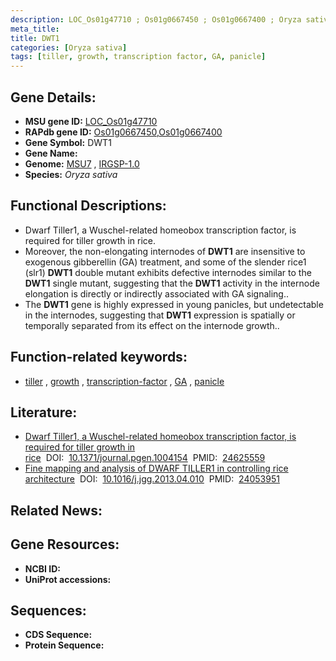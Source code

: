 ```yaml
---
description: LOC_Os01g47710 ; Os01g0667450 ; Os01g0667400 ; Oryza sativa
meta_title:
title: DWT1
categories: [Oryza sativa]
tags: [tiller, growth, transcription factor, GA, panicle]
---
```


## Gene Details:
- **MSU gene ID:** [LOC_Os01g47710](http://rice.uga.edu/cgi-bin/ORF_infopage.cgi?orf=LOC_Os01g47710)  
- **RAPdb gene ID:** [Os01g0667450](https://rapdb.dna.affrc.go.jp/locus/?name=Os01g0667450),[Os01g0667400](https://rapdb.dna.affrc.go.jp/locus/?name=Os01g0667400)  
- **Gene Symbol:** DWT1
- **Gene Name:**
- **Genome:**  [MSU7](http://rice.uga.edu/)&nbsp;,&nbsp;[IRGSP-1.0](https://rapdb.dna.affrc.go.jp/download/irgsp1.html)
- **Species:** *Oryza sativa*

## Functional Descriptions:
   - Dwarf Tiller1, a Wuschel-related homeobox transcription factor, is required for tiller growth in rice.
   - Moreover, the non-elongating internodes of **DWT1** are insensitive to exogenous gibberellin (GA) treatment, and some of the slender rice1 (slr1) **DWT1** double mutant exhibits defective internodes similar to the **DWT1** single mutant, suggesting that the **DWT1** activity in the internode elongation is directly or indirectly associated with GA signaling..
   - The **DWT1** gene is highly expressed in young panicles, but undetectable in the internodes, suggesting that **DWT1** expression is spatially or temporally separated from its effect on the internode growth..

## Function-related keywords:
   - [tiller](/tags/tiller/)&nbsp;,&nbsp;[growth](/tags/growth/)&nbsp;,&nbsp;[transcription-factor](/tags/transcription-factor/)&nbsp;,&nbsp;[GA](/tags/GA/)&nbsp;,&nbsp;[panicle](/tags/panicle/)

## Literature:
   - [Dwarf Tiller1, a Wuschel-related homeobox transcription factor, is required for tiller growth in rice](https://www.doi.org/10.1371/journal.pgen.1004154)&nbsp;&nbsp;DOI:&nbsp;&nbsp;[10.1371/journal.pgen.1004154](https://www.doi.org/10.1371/journal.pgen.1004154)&nbsp;&nbsp;PMID:&nbsp;&nbsp;[24625559](https://pubmed.ncbi.nlm.nih.gov/24625559/)
   - [Fine mapping and analysis of DWARF TILLER1 in controlling rice architecture](https://www.doi.org/10.1016/j.jgg.2013.04.010)&nbsp;&nbsp;DOI:&nbsp;&nbsp;[10.1016/j.jgg.2013.04.010](https://www.doi.org/10.1016/j.jgg.2013.04.010)&nbsp;&nbsp;PMID:&nbsp;&nbsp;[24053951](https://pubmed.ncbi.nlm.nih.gov/24053951/)

## Related News:

## Gene Resources:
- **NCBI ID:**  []()
- **UniProt accessions:** [](https://www.uniprot.org/uniprotkb//entry)

## Sequences:
- **CDS Sequence:**
- **Protein Sequence:**
